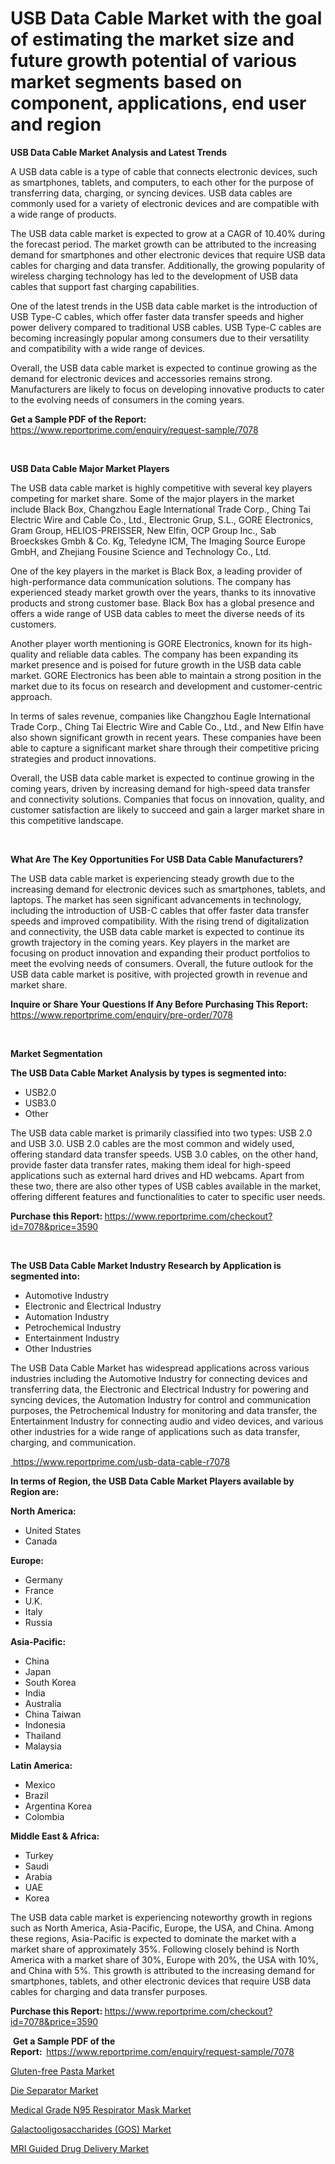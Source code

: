 <p><h1>USB Data Cable Market with the goal of estimating the market size and future growth potential of various market segments based on component, applications, end user and region</h1></p><p><strong>USB Data Cable Market Analysis and Latest Trends</strong></p>
<p><p>A USB data cable is a type of cable that connects electronic devices, such as smartphones, tablets, and computers, to each other for the purpose of transferring data, charging, or syncing devices. USB data cables are commonly used for a variety of electronic devices and are compatible with a wide range of products.</p><p>The USB data cable market is expected to grow at a CAGR of 10.40% during the forecast period. The market growth can be attributed to the increasing demand for smartphones and other electronic devices that require USB data cables for charging and data transfer. Additionally, the growing popularity of wireless charging technology has led to the development of USB data cables that support fast charging capabilities. </p><p>One of the latest trends in the USB data cable market is the introduction of USB Type-C cables, which offer faster data transfer speeds and higher power delivery compared to traditional USB cables. USB Type-C cables are becoming increasingly popular among consumers due to their versatility and compatibility with a wide range of devices.</p><p>Overall, the USB data cable market is expected to continue growing as the demand for electronic devices and accessories remains strong. Manufacturers are likely to focus on developing innovative products to cater to the evolving needs of consumers in the coming years.</p></p>
<p><strong>Get a Sample PDF of the Report:&nbsp;</strong> <a href="https://www.reportprime.com/enquiry/request-sample/7078">https://www.reportprime.com/enquiry/request-sample/7078</a></p>
<p>&nbsp;</p>
<p><strong>USB Data Cable Major Market Players</strong></p>
<p><p>The USB data cable market is highly competitive with several key players competing for market share. Some of the major players in the market include Black Box, Changzhou Eagle International Trade Corp., Ching Tai Electric Wire and Cable Co., Ltd., Electronic Grup, S.L., GORE Electronics, Gram Group, HELIOS-PREISSER, New Elfin, OCP Group Inc., Sab Broeckskes Gmbh & Co. Kg, Teledyne ICM, The Imaging Source Europe GmbH, and Zhejiang Fousine Science and Technology Co., Ltd.</p><p>One of the key players in the market is Black Box, a leading provider of high-performance data communication solutions. The company has experienced steady market growth over the years, thanks to its innovative products and strong customer base. Black Box has a global presence and offers a wide range of USB data cables to meet the diverse needs of its customers.</p><p>Another player worth mentioning is GORE Electronics, known for its high-quality and reliable data cables. The company has been expanding its market presence and is poised for future growth in the USB data cable market. GORE Electronics has been able to maintain a strong position in the market due to its focus on research and development and customer-centric approach.</p><p>In terms of sales revenue, companies like Changzhou Eagle International Trade Corp., Ching Tai Electric Wire and Cable Co., Ltd., and New Elfin have also shown significant growth in recent years. These companies have been able to capture a significant market share through their competitive pricing strategies and product innovations.</p><p>Overall, the USB data cable market is expected to continue growing in the coming years, driven by increasing demand for high-speed data transfer and connectivity solutions. Companies that focus on innovation, quality, and customer satisfaction are likely to succeed and gain a larger market share in this competitive landscape.</p></p>
<p>&nbsp;</p>
<p><strong>What Are The Key Opportunities For USB Data Cable Manufacturers?</strong></p>
<p><p>The USB data cable market is experiencing steady growth due to the increasing demand for electronic devices such as smartphones, tablets, and laptops. The market has seen significant advancements in technology, including the introduction of USB-C cables that offer faster data transfer speeds and improved compatibility. With the rising trend of digitalization and connectivity, the USB data cable market is expected to continue its growth trajectory in the coming years. Key players in the market are focusing on product innovation and expanding their product portfolios to meet the evolving needs of consumers. Overall, the future outlook for the USB data cable market is positive, with projected growth in revenue and market share.</p></p>
<p><strong>Inquire or Share Your Questions If Any Before Purchasing This Report:</strong> <a href="https://www.reportprime.com/enquiry/pre-order/7078">https://www.reportprime.com/enquiry/pre-order/7078</a></p>
<p>&nbsp;</p>
<p><strong>Market Segmentation</strong></p>
<p><strong>The USB Data Cable Market Analysis by types is segmented into:</strong></p>
<p><ul><li>USB2.0</li><li>USB3.0</li><li>Other</li></ul></p>
<p><p>The USB data cable market is primarily classified into two types: USB 2.0 and USB 3.0. USB 2.0 cables are the most common and widely used, offering standard data transfer speeds. USB 3.0 cables, on the other hand, provide faster data transfer rates, making them ideal for high-speed applications such as external hard drives and HD webcams. Apart from these two, there are also other types of USB cables available in the market, offering different features and functionalities to cater to specific user needs.</p></p>
<p><strong>Purchase this Report:&nbsp;</strong><a href="https://www.reportprime.com/checkout?id=7078&price=3590">https://www.reportprime.com/checkout?id=7078&price=3590</a></p>
<p>&nbsp;</p>
<p><strong>The USB Data Cable Market Industry Research by Application is segmented into:</strong></p>
<p><ul><li>Automotive Industry</li><li>Electronic and Electrical Industry</li><li>Automation Industry</li><li>Petrochemical Industry</li><li>Entertainment Industry</li><li>Other Industries</li></ul></p>
<p><p>The USB Data Cable Market has widespread applications across various industries including the Automotive Industry for connecting devices and transferring data, the Electronic and Electrical Industry for powering and syncing devices, the Automation Industry for control and communication purposes, the Petrochemical Industry for monitoring and data transfer, the Entertainment Industry for connecting audio and video devices, and various other industries for a wide range of applications such as data transfer, charging, and communication.</p></p>
<p><a href="https://www.reportprime.com/usb-data-cable-r7078">&nbsp;https://www.reportprime.com/usb-data-cable-r7078</a></p>
<p><strong>In terms of Region, the USB Data Cable Market Players available by Region are:</strong></p>
<p>
    <p> <strong> North America: </strong>
        <ul>
            <li>United States</li>
            <li>Canada</li>
        </ul>
        </p> 
    <p> <strong> Europe: </strong>
        <ul>
            <li>Germany</li>
            <li>France</li>
            <li>U.K.</li>
            <li>Italy</li>
            <li>Russia</li>
        </ul>
        </p> 
    <p> <strong> Asia-Pacific: </strong>
        <ul>
            <li>China</li>
            <li>Japan</li>
            <li>South Korea</li>
            <li>India</li>
            <li>Australia</li>
            <li>China Taiwan</li>
            <li>Indonesia</li>
            <li>Thailand</li>
            <li>Malaysia</li>
        </ul>
        </p> 
    <p> <strong> Latin America: </strong>
        <ul>
            <li>Mexico</li>
            <li>Brazil</li>
            <li>Argentina Korea</li>
            <li>Colombia</li>
        </ul>
        </p> 
    <p> <strong> Middle East & Africa: </strong>
        <ul>
            <li>Turkey</li>
            <li>Saudi</li>
            <li>Arabia</li>
            <li>UAE</li>
            <li>Korea</li>
        </ul>
    </p>
    </p>
<p><p>The USB data cable market is experiencing noteworthy growth in regions such as North America, Asia-Pacific, Europe, the USA, and China. Among these regions, Asia-Pacific is expected to dominate the market with a market share of approximately 35%. Following closely behind is North America with a market share of 30%, Europe with 20%, the USA with 10%, and China with 5%. This growth is attributed to the increasing demand for smartphones, tablets, and other electronic devices that require USB data cables for charging and data transfer purposes.</p></p>
<p><strong>Purchase this Report: </strong><a href="https://www.reportprime.com/checkout?id=7078&price=3590">https://www.reportprime.com/checkout?id=7078&price=3590</a></p>
<p>&nbsp;<strong>Get a Sample PDF of the Report:&nbsp;&nbsp;</strong><a href="https://www.reportprime.com/enquiry/request-sample/7078">https://www.reportprime.com/enquiry/request-sample/7078</a></p>
<p><strong></strong></p>
<p><p><a href="https://github.com/susanjprice2023/Market-Research-Report-List-2/blob/main/gluten-free-pasta-market.md">Gluten-free Pasta Market</a></p><p><a href="https://www.linkedin.com/pulse/analyzing-die-separator-market-dynamics-growth-drivers-forecasted-kn9be?trackingId=Y7KN3X1LSrewaj7VKaHMDA%3D%3D">Die Separator Market</a></p><p><a href="https://medium.com/@chellamarie1961/global-medical-grade-n95-respirator-mask-market-focus-on-product-type-cup-type-folding-type-end-d3516023ee56">Medical Grade N95 Respirator Mask Market</a></p><p><a href="https://github.com/globismark/Market-Research-Report-List-5/blob/main/galactooligosaccharides-gos-market.md">Galactooligosaccharides (GOS) Market</a></p><p><a href="https://medium.com/@amelia.martin5698/mri-guided-drug-delivery-market-2024-2031-industry-insights-and-investment-opportunities-ea1d5ac207a9">MRI Guided Drug Delivery Market</a></p></p>